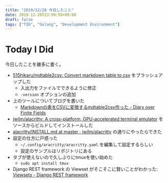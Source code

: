 ```yaml
---
title: "2019/12/28 今日したこと"
date: 2019-12-28T23:59:59+09:00
draft: false
tags: ["TID", "Golang", "Development Environment"]
---
```


# Today I Did

今日したことを雑多に書く。

* [515hikaru/mdtable2csv: Convert markdown table to csv](https://github.com/515hikaru/mdtable2csv) をブラッシュアップした
    * 入出力をファイルでできるように修正
    * `-version` オプションの追加
* 上のツールについてブログを書いた
    * [Markdownの表をCSVに変換するmdtable2csv作った \- Diary over Finite Fields](https://blog.515hikaru.net/entry/2019/12/28/183012)
* [jwilm/alacritty: A cross\-platform, GPU\-accelerated terminal emulator](https://github.com/jwilm/alacritty/) をソースからビルドしてインストールした
* [alacritty/INSTALL\.md at master · jwilm/alacritty](https://github.com/jwilm/alacritty/blob/master/INSTALL.md#building) の通りにやったらできた
* 設定の仕方に戸惑った
    * `~/.config/aracritty/aracritty.yaml` を編集して設定するらしい
    * 設定のサンプルはリポジトリにある
* タブが使えないので久しぶりにtmuxを使い始めた
    * `sudo apt install tmux`
* Django REST framework の Viewset がそこそこに賢いことがわかった: [Viewsets \- Django REST framework](https://www.django-rest-framework.org/api-guide/viewsets/)
